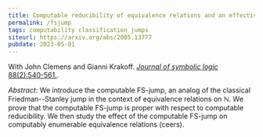 ```yaml
---
title: Computable reducibility of equivalence relations and an effective jump operator
permalink: /fsjump
tags: computability classification jumps
siteurl: https://arxiv.org/abs/2005.13777
pubdate: 2023-05-01
---
```


With John Clemens and Gianni Krakoff. [*Journal of symbolic logic* 88(2):540-561.](https://doi.org/10.1017/jsl.2022.45).<!--more-->

*Abstract*: We introduce the computable FS-jump, an analog of the classical Friedman--Stanley jump in the context of equivalence relations on $\mathbb N$. We prove that the computable FS-jump is proper with respect to computable reducibility. We then study the effect of the computable FS-jump on computably enumerable equivalence relations (ceers).